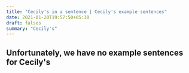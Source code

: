 ```yaml
---
title: "Cecily's in a sentence | Cecily's example sentences"
date: 2021-01-20T19:57:50+05:30
draft: falses
summary: "Cecily's"
---
```

## Unfortunately, we have no example sentences for Cecily's                 
